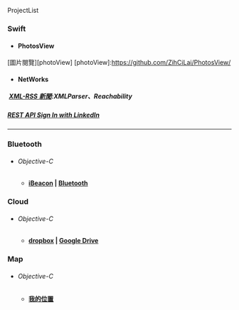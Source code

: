 ProjectList
### Swift
*  #### PhotosView  
[圖片閱覽][photoView]
[photoView]:https://github.com/ZihCiLai/PhotosView/
*  #### NetWorks  
#####  [XML-RSS 新聞][xml]:XMLParser、Reachability  
#####  [REST API Sign In with LinkedIn][Linkedin]  
[xml]:https://github.com/ZihCiLai/parseXML/
[Linkedin]:https://github.com/ZihCiLai/Linkedin
***
### Bluetooth  
*  ###### Objective-C
    *  ####  [iBeacon][beacon]  |  [Bluetooth][ble]
[beacon]:https://github.com/ZihCiLai/iBeacon/
[ble]:https://github.com/ZihCiLai/bluetooth/
### Cloud   
*  ###### Objective-C
   *  ####  [dropbox][dropbox]   |  [Google Drive][Gdrive]
[dropbox]:https://github.com/ZihCiLai/dropbox/
[Gdrive]:https://github.com/ZihCiLai/googleDrive/
### Map  
*  ###### Objective-C
   *  ####  [我的位置][map]
[map]:https://github.com/ZihCiLai/Map/
